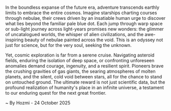 
In the boundless expanse of the future era, adventure transcends earthly limits to embrace the entire cosmos. Imagine starships charting courses through nebulae, their crews driven by an insatiable human urge to discover what lies beyond the familiar pale blue dot. Each jump through warp space or sub-light journey across light-years promises new wonders: the glimmer of uncatalogued worlds, the whisper of alien civilizations, and the awe-inspiring beauty of nebulae painted across the void. This is an odyssey not just for science, but for the very soul, seeking the unknown.

Yet, cosmic exploration is far from a serene cruise. Navigating asteroid fields, enduring the isolation of deep space, or confronting unforeseen anomalies demand courage, ingenuity, and a resilient spirit. Pioneers brave the crushing gravities of gas giants, the searing atmospheres of molten planets, and the silent, cold void between stars, all for the chance to stand on untouched ground. The ultimate reward is not just scientific data, but the profound realization of humanity's place in an infinite universe, a testament to our enduring quest for the next great frontier.

~ By Hozmi - 24 October 2025
